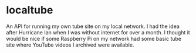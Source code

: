# localtube

An API for running my own tube site on my local network. I had the idea after Hurricane Ian when I was without internet for over a month. I thought it would be nice if some Raspberry Pi on my network had some basic tube site where YouTube videos I archived were available.
